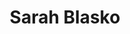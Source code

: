---
title: "Sarah Blasko"
summary: "Singer-songwriter based in Sydney, Australia who was born on September 23, 1976."
image: "sarah-blasko.jpg"
apple_music_artist_url: "https://music.apple.com/gb/artist/sarah-blasko/65709551"
---